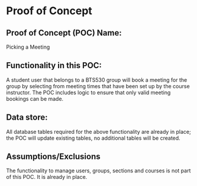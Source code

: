# Proof of Concept

## Proof of Concept (POC) Name:
Picking a Meeting


## Functionality in this POC:
A student user that belongs to a BTS530 group will book a meeting for the group by selecting from meeting times that have been set up by the course instructor. The POC includes logic to ensure that only valid meeting bookings can be made.

## Data store:
All database tables required for the above functionality are already in place; the POC will update existing tables, no additional tables will be created.

## Assumptions/Exclusions
The functionality to manage users, groups, sections and courses is not part of this POC. It is already in place.
